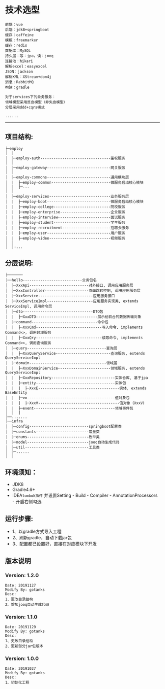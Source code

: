 
# 技术选型
    前端：vue
    后端：jdk8+springboot
    缓存：caffeine
    模板：freemarker
    缓存：redis
    数据库：MySQL
    持久层：写：jpa，读：jooq
    连接池：hikari
    解析excel：easyexcel
    JSON：jackson
    解析XML：XStream+dom4j
    消息：RabbitMQ
    构建：gradle
    
    对于services下的业务服务：
    领域模型采用贫血模型（非失血模型）
    分层采用ddd+cqrs模式
    
    ......
---------------------------

## 项目结构:

```
├─employ
│  │  
│  ├─employ-auth--------------------------------鉴权服务
│  │  
│  ├─employ-gateway-----------------------------网关服务
│  │  
│  ├─employ-commons-----------------------------通用模块层
│  |  ├─employ-common---------------------------微服务启动核心模块
│  |  ├─...
│  │  
│  ├─employ-services----------------------------业务服务层
│  |  ├─employ-boot-----------------------------微服务启动核心模块
│  |  ├─employ-college--------------------------院校服务
│  |  ├─employ-enterprise-----------------------企业服务
│  |  ├─employ-interview------------------------面试服务
│  |  ├─employ-student--------------------------学生服务
│  |  ├─employ-recruitment----------------------招聘会服务
│  |  ├─employ-user-----------------------------用户服务
│  |  ├─employ-video----------------------------视频服务
│  │
│  │-...
```

## 分层说明:

```
├───────
│──hello---------------------------业务包名  
│  ├─XxxApi---------------------------对外接口, 调用应用服务层
│  ├─XxxController--------------------页面跳转控制, 调用应用服务层
│  ├─XxxService-------------------------应用服务接口
│  ├─XxxServiceImpl---------------------应用服务实现类, extends ServiceImpl, 调用命令层
│  ├─dto--------------------------------DTO包
│  |  ├─XxxDTO----------------------------展示给前台的数据传输对象
│  ├─command------------------------------命令包
│  |  ├─XxxCmd------------------------------写入命令, implements Command<>, 调用领域服务
│  |  ├─XxxQry------------------------------读取命令, implements Command<>, 调用查询服务
│  ├─query------------------------------------查询层
│  |  ├─XxxQueryService-------------------------查询服务, extends QueryServiceImpl
│  ├─domain-----------------------------------领域层
│  |  ├─XxxDomainService------------------------领域服务, extends QueryServiceImpl
│  |  ├─XxxRepository-----------------------------实体仓库, 基于jpa
│  |  ├─entity------------------------------------实体包
│  |  |  ├─XxxE-------------------------------------实体, extends BaseEntity
│  |  ├─vo----------------------------------------值对象包
│  |  |  ├─XxxV-------------------------------------值对象（XxxV）
│  |  ├─event-------------------------------------领域事件包
│  │  |
│──....... 
│──infra  
│  ├─config---------------------------springboot配置类
│  ├─constants------------------------常量类
│  ├─enums----------------------------枚举类
│  ├─model----------------------------jooq自动生成代码
│  ├─util-----------------------------工具类
│  ├─......
│  │
```

## 环境须知：
- JDK8
- Gradle4.6+
- IDEA`lombok插件` 并设置Setting - Build - Compiler - AnnotationProcessors - 开启右侧勾选

## 运行步骤: 
- 1、以gradle方式导入工程
- 2、刷新gradle，自动下载jar包
- 3、配置都已设置好，直接在对应模块下开发

## 版本说明

### Version: 1.2.0
    Date: 20191127
    Modify By: gotanks 
    Desc:
    1、更改目录结构
    2、增加jooq自动生成代码

### Version: 1.1.0
    Date: 20191120
    Modify By: gotanks 
    Desc:
    1、更改目录结构
    2、更新部分jar包版本

### Version: 1.0.0
    Date: 20191027
    Modify By: gotanks 
    Desc:
    1、初始化工程